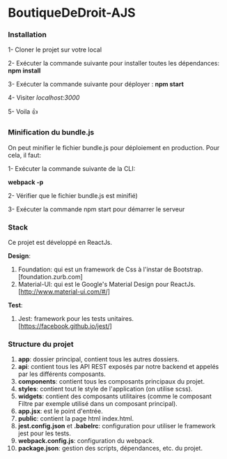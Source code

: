 # BoutiqueDeDroit-AJS

### Installation

1- Cloner le projet sur votre local

2- Exécuter la commande suivante pour installer toutes les dépendances: **npm install**

3- Exécuter la commande suivante pour déployer : **npm start**

4- Visiter *localhost:3000*

5- Voila :thumbsup:

### Minification du bundle.js

On peut minifier le fichier bundle.js pour déploiement en production. Pour cela, il faut:

1- Exécuter la commande suivante de la CLI: 

**webpack -p** 

2- Vérifier que le fichier bundle.js est minifié)

3- Exécuter la commande npm start pour démarrer le serveur

### Stack

Ce projet est développé en ReactJs. 

**Design**:

1. Foundation: qui est un framework de Css à l'instar de Bootstrap. [foundation.zurb.com]
2. Material-UI: qui est le Google's Material Design pour ReactJs. [http://www.material-ui.com/#/]

**Test**:

1. Jest: framework pour les tests unitaires. [https://facebook.github.io/jest/]

### Structure du projet

1. **app**: dossier principal, contient tous les autres dossiers.
2. **api**: contient tous les API REST exposés par notre backend et appelés par les différents composants.
3. **components**: contient tous les composants principaux du projet.
3. **styles**: contient tout le style de l'application (on utilise scss).
4. **widgets**: contient des composants utilitaires (comme le composant Filtre par exemple utilisé dans un composant principal).
5. **app.jsx**: est le point d'entrée.
6. **public**: contient la page html index.html.
7. **jest.config.json** et **.babelrc**: configuration pour utiliser le framework jest pour les tests.
8. **webpack.config.js**: configuration du webpack.
9. **package.json**: gestion des scripts, dépendances, etc. du projet.
